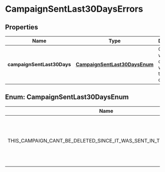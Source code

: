 

# CampaignSentLast30DaysErrors


## Properties

| Name | Type | Description | Notes |
|------------ | ------------- | ------------- | -------------|
|**campaignSentLast30Days** | [**CampaignSentLast30DaysEnum**](#CampaignSentLast30DaysEnum) | Occurs when the campaign was sent in the last 30 days |  [optional] |



## Enum: CampaignSentLast30DaysEnum

| Name | Value |
|---- | -----|
| THIS_CAMPAIGN_CANT_BE_DELETED_SINCE_IT_WAS_SENT_IN_THE_LAST_30_DAYS | &quot;This campaign cant be deleted since it was sent in the last 30 days&quot; |



